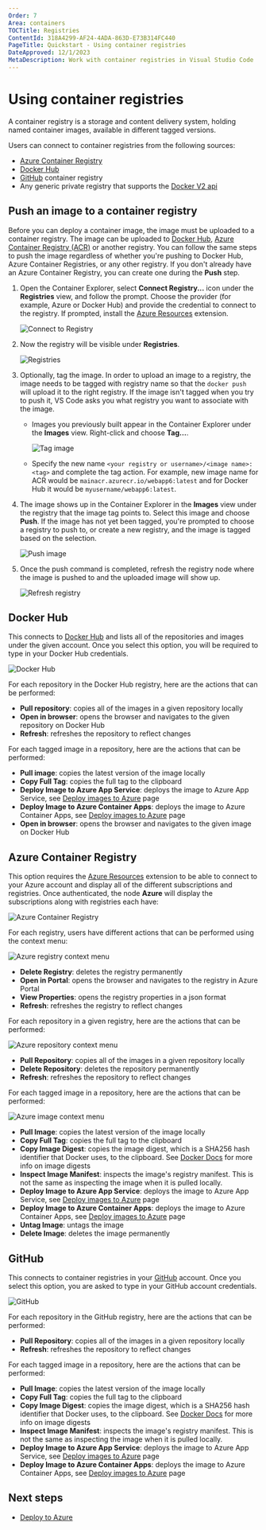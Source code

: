 ```yaml
---
Order: 7
Area: containers
TOCTitle: Registries
ContentId: 318A4299-AF24-4ADA-863D-E73B314FC440
PageTitle: Quickstart - Using container registries
DateApproved: 12/1/2023
MetaDescription: Work with container registries in Visual Studio Code
---
```

# Using container registries

A container registry is a storage and content delivery system, holding named container images, available in different tagged versions.

Users can connect to container registries from the following sources:

- [Azure Container Registry](https://learn.microsoft.com/azure/container-registry)
- [Docker Hub](https://hub.docker.com/)
- [GitHub](https://github.com) container registry
- Any generic private registry that supports the [Docker V2 api](https://docs.docker.com/registry/spec/api/)

## Push an image to a container registry

Before you can deploy a container image, the image must be uploaded to a container registry. The image can be uploaded to [Docker Hub](https://hub.docker.com/), [Azure Container Registry (ACR)](https://learn.microsoft.com/azure/container-registry/container-registry-get-started-portal) or another registry. You can follow the same steps to push the image regardless of whether you're pushing to Docker Hub, Azure Container Registries, or any other registry. If you don't already have an Azure Container Registry, you can create one during the **Push** step.

1. Open the Container Explorer, select **Connect Registry...** icon under the **Registries** view, and follow the prompt. Choose the provider (for example, Azure or Docker Hub) and provide the credential to connect to the registry. If prompted, install the [Azure Resources](https://marketplace.visualstudio.com/items?itemName=ms-azuretools.vscode-azureresourcegroups) extension.

    ![Connect to Registry](images/registries/connect-registry-2.png)

2. Now the registry will be visible under **Registries**.

   ![Registries](images/registries/explorer-registries.png)

3. Optionally, tag the image. In order to upload an image to a registry, the image needs to be tagged with registry name so that the `docker push` will upload it to the right registry. If the image isn't tagged when you try to push it, VS Code asks you what registry you want to associate with the image.
    - Images you previously built appear in the Container Explorer under the **Images** view. Right-click and choose **Tag...**.

        ![Tag image](images/registries/explorer-tag-image.png)
    - Specify the new name `<your registry or username>/<image name>:<tag>` and complete the
    tag action. For example, new image name for ACR would be `mainacr.azurecr.io/webapp6:latest` and for Docker Hub it would be `myusername/webapp6:latest`.

4. The image shows up in the Container Explorer in the **Images** view under the registry that the image tag points to. Select this image and choose **Push**. If the image has not yet been tagged, you're prompted to choose a registry to push to, or create a new registry, and the image is tagged based on the selection.

    ![Push image](images/registries/explorer-push-image.png)

5. Once the push command is completed, refresh the registry node where the image is pushed to and the uploaded image will show up.

    ![Refresh registry](images/registries/explorer-refresh-registry.png)

## Docker Hub

This connects to [Docker Hub](https://hub.docker.com/) and lists all of the repositories and images under the given account.
Once you select this option, you will be required to type in your Docker Hub credentials.

![Docker Hub](images/registries/docker-hub.png)

For each repository in the Docker Hub registry, here are the actions that can be performed:

- **Pull repository**: copies all of the images in a given repository locally
- **Open in browser**: opens the browser and navigates to the given repository on Docker Hub
- **Refresh**: refreshes the repository to reflect changes

For each tagged image in a repository, here are the actions that can be performed:

- **Pull image**: copies the latest version of the image locally
- **Copy Full Tag**: copies the full tag to the clipboard
- **Deploy Image to Azure App Service**: deploys the image to Azure App Service, see [Deploy images to Azure](/docs/containers/app-service.md) page
- **Deploy Image to Azure Container Apps**: deploys the image to Azure Container Apps, see [Deploy images to Azure](/docs/containers/app-service.md) page
- **Open in browser**: opens the browser and navigates to the given image on Docker Hub

## Azure Container Registry

This option requires the [Azure Resources](https://marketplace.visualstudio.com/items?itemName=ms-azuretools.vscode-azureresourcegroups) extension to be able to connect to your Azure account and display all of the different subscriptions and registries.
Once authenticated, the node **Azure** will display the subscriptions along with registries each have:

![Azure Container Registry](images/registries/azure-registries.png)

For each registry, users have different actions that can be performed using the context menu:

![Azure registry context menu](images/registries/azure-registry-context-menu.png)

- **Delete Registry**: deletes the registry permanently
- **Open in Portal**: opens the browser and navigates to the registry in Azure Portal
- **View Properties**: opens the registry properties in a json format
- **Refresh**: refreshes the registry to reflect changes

For each repository in a given registry, here are the actions that can be performed:

![Azure repository context menu](images/registries/azure-repository-context-menu.png)

- **Pull Repository**: copies all of the images in a given repository locally
- **Delete Repository**: deletes the repository permanently
- **Refresh**: refreshes the repository to reflect changes

For each tagged image in a repository, here are the actions that can be performed:

![Azure image context menu](images/registries/azure-image-context-menu.png)

- **Pull Image**: copies the latest version of the image locally
- **Copy Full Tag**: copies the full tag to the clipboard
- **Copy Image Digest**: copies the image digest, which is a SHA256 hash identifier that Docker uses, to the clipboard. See [Docker Docs](https://docs.docker.com/engine/reference/commandline/images/#list-image-digests) for more info on image digests
- **Inspect Image Manifest**: inspects the image's registry manifest. This is not the same as inspecting the image when it is pulled locally.
- **Deploy Image to Azure App Service**: deploys the image to Azure App Service, see [Deploy images to Azure](/docs/containers/app-service.md) page
- **Deploy Image to Azure Container Apps**: deploys the image to Azure Container Apps, see [Deploy images to Azure](/docs/containers/app-service.md) page
- **Untag Image**: untags the image
- **Delete Image**: deletes the image permanently

## GitHub

This connects to container registries in your [GitHub](https://github.com/) account. Once you select this option, you are asked to type in your GitHub account credentials.

![GitHub](images/registries/github.png)

For each repository in the GitHub registry, here are the actions that can be performed:

- **Pull Repository**: copies all of the images in a given repository locally
- **Refresh**: refreshes the repository to reflect changes

For each tagged image in a repository, here are the actions that can be performed:

- **Pull Image**: copies the latest version of the image locally
- **Copy Full Tag**: copies the full tag to the clipboard
- **Copy Image Digest**: copies the image digest, which is a SHA256 hash identifier that Docker uses, to the clipboard. See [Docker Docs](https://docs.docker.com/engine/reference/commandline/images/#list-image-digests) for more info on image digests
- **Inspect Image Manifest**: inspects the image's registry manifest. This is not the same as inspecting the image when it is pulled locally.
- **Deploy Image to Azure App Service**: deploys the image to Azure App Service, see [Deploy images to Azure](/docs/containers/app-service.md) page
- **Deploy Image to Azure Container Apps**: deploys the image to Azure Container Apps, see [Deploy images to Azure](/docs/containers/app-service.md) page

## Next steps

- [Deploy to Azure](/docs/containers/app-service.md)
